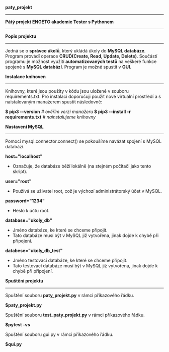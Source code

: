
**paty_projekt**

__________________________________________________
**Pátý projekt ENGETO akademie Tester s Pythonem**
__________________________________________________

**Popis projektu**
__________________

Jedná se o **správce úkolů**, který ukládá úkoly do **MySQL databáze**.
Program provádí operace **CRUD(Create, Read, Update, Delete)**.
Součástí programu je možnost využití **automatizovaných testů** 
na veškeré funkce spojené s **MySQL databází**. Program je možné spustit v **GUI**.

**Instalace knihoven**
______________________

Knihovny, které jsou použity v kódu jsou uložené v souboru requirements.txt.
Pro instalaci doporučuji použít nové virtuální prostředí a s naistalovaným manažerem spustit následovně:

**$ pip3 --version** *# ověřím verzi manažeru*
**$ pip3 --install -r requirements.txt** *# nainstalujeme knihovny*

**Nastavení MySQL**
___________________

Pomocí mysql.connector.connect() se pokoušíme navázat spojení s MySQL databází.

**host="localhost"**

- Označuje, že databáze běží lokálně (na stejném počítači jako tento skript).
  
**user="root"**

- Používá se uživatel root, což je výchozí administrátorský účet v MySQL.

**password="1234"**

- Heslo k účtu root.

**database="ukoly_db"**

- Jméno databáze, ke které se chceme připojit.
- Tato databáze musí být v MySQL již vytvořena, jinak dojde k chybě při připojení.

**databese="ukoly_db_test"**

- Jméno testovací databáze, ke které se chceme připojit.
- Tato testovací databáze musí být v MySQL již vytvořena, jinak dojde k chybě při připojení.

**Spuštění projektu**
_____________________

Spuštění souboru **paty_projekt.py** v rámci příkazového řádku.

**$paty_projekt.py**

Spuštění souboru **test_paty_projekt.py** v rámci příkazového řádku.

**$pytest -vs**

Spuštění souboru gui.py v rámci příkazového řádku.

**$qui.py**

